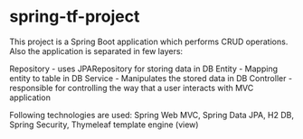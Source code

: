 # spring-tf-project
This project is a Spring Boot application which performs CRUD operations. Also the application is separated in few layers:

Repository - uses JPARepository for storing data in DB
Entity - Mapping entity to table in DB
Service - Manipulates the stored data in DB
Controller -  responsible for controlling the way that a user interacts with MVC application

Following technologies are used:
Spring Web MVC,
Spring Data JPA,
H2 DB,
Spring Security,
Thymeleaf template engine (view)

